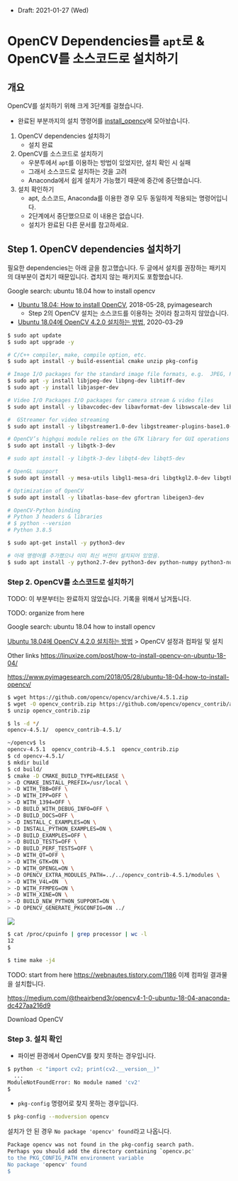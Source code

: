 * Draft: 2021-01-27 (Wed)

# OpenCV Dependencies를 `apt`로 & OpenCV를 소스코드로 설치하기

## 개요

OpenCV를 설치하기 위해 크게 3단계를 걸쳤습니다.

* 완료된 부분까지의 설치 명령어를 [install_opencv](../bash_scripts/install_opencv)에 모아놨습니다.

1. OpenCV dependencies 설치하기
   * 설치 완료
2. OpenCV를 소스코드로 설치하기
   * 우분투에서 `apt`를 이용하는 방법이 있었지만, 설치 확인 시 실패
   * 그래서 소스코드로 설치하는 것을 고려
   * Anaconda에서 쉽게 설치가 가능했기 때문에 중간에 중단했습니다.
3. 설치 확인하기
   * apt, 소스코드, Anaconda를 이용한 경우 모두 동일하게 적용되는 명령어입니다.
   * 2단계에서 중단했으므로 이 내용은 없습니다.
   * 설치가 완료된 다른 문서를 참고하세요.

## Step 1. OpenCV dependencies 설치하기

필요한 dependencies는 아래 글을 참고했습니다. 두 글에서 설치를 권장하는 패키지의 대부분이 겹치기 때문입니다. 겹치지 않는 패키지도 포함했습니다.

Google search: ubuntu 18.04 how to install opencv

*  [Ubuntu 18.04: How to install OpenCV](https://www.pyimagesearch.com/2018/05/28/ubuntu-18-04-how-to-install-opencv/), 2018-05-28, pyimagesearch
   * Step 2의 OpenCV 설치는 소스코드를 이용하는 것이라 참고하지 않았습니다.
*  [Ubuntu 18.04에 OpenCV 4.2.0 설치하는 방법](https://webnautes.tistory.com/1186), 2020-03-29

```bash
$ sudo apt update
$ sudo apt upgrade -y

# C/C++ compiler, make, compile option, etc.
$ sudo apt install -y build-essential cmake unzip pkg-config 

# Image I/O packages for the standard image file formats, e.g.  JPEG, PNG, TIFF, etc
$ sudo apt -y install libjpeg-dev libpng-dev libtiff-dev
$ sudo apt -y install libjasper-dev

# Video I/O Packages I/O packages for camera stream & video files
$ sudo apt install -y libavcodec-dev libavformat-dev libswscale-dev libv4l-dev v4l-utils libxvidcore-dev libx264-dev

#  GStreamer for video streaming
$ sudo apt install -y libgstreamer1.0-dev libgstreamer-plugins-base1.0-dev 

# OpenCV’s highgui module relies on the GTK library for GUI operations
$ sudo apt install -y libgtk-3-dev

# sudo apt install -y libgtk-3-dev libqt4-dev libqt5-dev

# OpenGL support
$ sudo apt install -y mesa-utils libgl1-mesa-dri libgtkgl2.0-dev libgtkglext1-dev

# Optimization of OpenCV 
$ sudo apt install -y libatlas-base-dev gfortran libeigen3-dev

# OpenCV-Python binding
# Python 3 headers & libraries
# $ python --version
# Python 3.8.5

$ sudo apt-get install -y python3-dev

# 아래 명령어를 추가했으나 이미 최신 버전이 설치되어 있었음.
$ sudo apt install -y python2.7-dev python3-dev python-numpy python3-numpy

```

### Step 2. OpenCV를 소스코드로 설치하기

TODO: 이 부분부터는 완료하지 않았습니다. 기록을 위해서 남겨둡니다.

TODO: organize from here

Google search: ubuntu 18.04 how to install opencv

[Ubuntu 18.04에 OpenCV 4.2.0 설치하는 방법](https://webnautes.tistory.com/1186) > OpenCV 설정과 컴파일 및 설치

Other links https://linuxize.com/post/how-to-install-opencv-on-ubuntu-18-04/

https://www.pyimagesearch.com/2018/05/28/ubuntu-18-04-how-to-install-opencv/

```bash
$ wget https://github.com/opencv/opencv/archive/4.5.1.zip
$ wget -O opencv_contrib.zip https://github.com/opencv/opencv_contrib/archive/4.5.1.zip
$ unzip opencv_contrib.zip 
```

```bash
$ ls -d */
opencv-4.5.1/  opencv_contrib-4.5.1/
```

```bash
~/opencv$ ls
opencv-4.5.1  opencv_contrib-4.5.1  opencv_contrib.zip
$ cd opencv-4.5.1/
$ mkdir build
$ cd build/
$ cmake -D CMAKE_BUILD_TYPE=RELEASE \
> -D CMAKE_INSTALL_PREFIX=/usr/local \
> -D WITH_TBB=OFF \
> -D WITH_IPP=OFF \
> -D WITH_1394=OFF \
> -D BUILD_WITH_DEBUG_INFO=OFF \
> -D BUILD_DOCS=OFF \
> -D INSTALL_C_EXAMPLES=ON \
> -D INSTALL_PYTHON_EXAMPLES=ON \
> -D BUILD_EXAMPLES=OFF \
> -D BUILD_TESTS=OFF \
> -D BUILD_PERF_TESTS=OFF \
> -D WITH_QT=OFF \
> -D WITH_GTK=ON \
> -D WITH_OPENGL=ON \
> -D OPENCV_EXTRA_MODULES_PATH=../../opencv_contrib-4.5.1/modules \
> -D WITH_V4L=ON  \
> -D WITH_FFMPEG=ON \
> -D WITH_XINE=ON \
> -D BUILD_NEW_PYTHON_SUPPORT=ON \
> -D OPENCV_GENERATE_PKGCONFIG=ON ../
```



<img src="C:\github\tools\opencv\images\opencv-homepage-releases-2021-01-25.png">

```bash
$ cat /proc/cpuinfo | grep processor | wc -l
12
$
```

```bash
$ time make -j4
```


TODO: start from here
https://webnautes.tistory.com/1186
이제 컴파일 결과물을 설치합니다.


https://medium.com/@theairbend3r/opencv4-1-0-ubuntu-18-04-anaconda-dc427aa216d9

Download OpenCV

### Step 3. 설치 확인

* 파이썬 환경에서 OpenCV를 찾지 못하는 경우입니다.

```bash
$ python -c "import cv2; print(cv2.__version__)"
  ...
ModuleNotFoundError: No module named 'cv2'
$
```

* `pkg-config` 명령어로 찾지 못하는 경우입니다.

```bash
$ pkg-config --modversion opencv
```

설치가 안 된 경우 `No package 'opencv' found`라고 나옵니다.

```bash
Package opencv was not found in the pkg-config search path.
Perhaps you should add the directory containing `opencv.pc'
to the PKG_CONFIG_PATH environment variable
No package 'opencv' found
$
```

